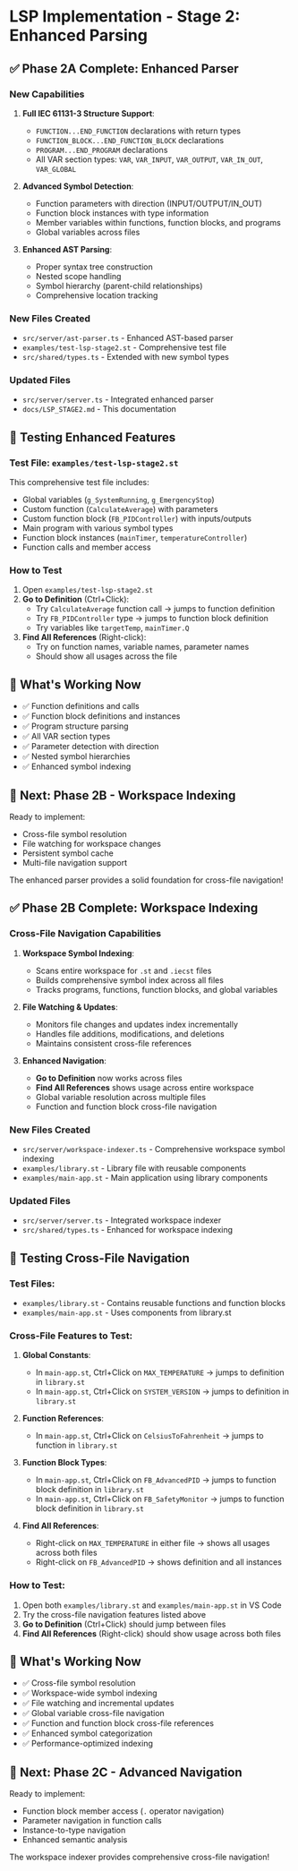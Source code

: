 # LSP Implementation - Stage 2: Enhanced Parsing

## ✅ **Phase 2A Complete: Enhanced Parser**

### **New Capabilities**
1. **Full IEC 61131-3 Structure Support**:
   - `FUNCTION...END_FUNCTION` declarations with return types
   - `FUNCTION_BLOCK...END_FUNCTION_BLOCK` declarations  
   - `PROGRAM...END_PROGRAM` declarations
   - All VAR section types: `VAR`, `VAR_INPUT`, `VAR_OUTPUT`, `VAR_IN_OUT`, `VAR_GLOBAL`

2. **Advanced Symbol Detection**:
   - Function parameters with direction (INPUT/OUTPUT/IN_OUT)
   - Function block instances with type information
   - Member variables within functions, function blocks, and programs
   - Global variables across files

3. **Enhanced AST Parsing**:
   - Proper syntax tree construction
   - Nested scope handling
   - Symbol hierarchy (parent-child relationships)
   - Comprehensive location tracking

### **New Files Created**
- `src/server/ast-parser.ts` - Enhanced AST-based parser
- `examples/test-lsp-stage2.st` - Comprehensive test file
- `src/shared/types.ts` - Extended with new symbol types

### **Updated Files**
- `src/server/server.ts` - Integrated enhanced parser
- `docs/LSP_STAGE2.md` - This documentation

## 🧪 **Testing Enhanced Features**

### **Test File**: `examples/test-lsp-stage2.st`
This comprehensive test file includes:
- Global variables (`g_SystemRunning`, `g_EmergencyStop`)
- Custom function (`CalculateAverage`) with parameters
- Custom function block (`FB_PIDController`) with inputs/outputs
- Main program with various symbol types
- Function block instances (`mainTimer`, `temperatureController`)
- Function calls and member access

### **How to Test**
1. Open `examples/test-lsp-stage2.st`
2. **Go to Definition** (Ctrl+Click):
   - Try `CalculateAverage` function call → jumps to function definition
   - Try `FB_PIDController` type → jumps to function block definition
   - Try variables like `targetTemp`, `mainTimer.Q`
3. **Find All References** (Right-click):
   - Try on function names, variable names, parameter names
   - Should show all usages across the file

## 🎯 **What's Working Now**
- ✅ Function definitions and calls
- ✅ Function block definitions and instances  
- ✅ Program structure parsing
- ✅ All VAR section types
- ✅ Parameter detection with direction
- ✅ Nested symbol hierarchies
- ✅ Enhanced symbol indexing

## 🚀 **Next: Phase 2B - Workspace Indexing**
Ready to implement:
- Cross-file symbol resolution
- File watching for workspace changes
- Persistent symbol cache
- Multi-file navigation support

The enhanced parser provides a solid foundation for cross-file navigation!

## ✅ **Phase 2B Complete: Workspace Indexing**

### **Cross-File Navigation Capabilities**
1. **Workspace Symbol Indexing**:
   - Scans entire workspace for `.st` and `.iecst` files
   - Builds comprehensive symbol index across all files
   - Tracks programs, functions, function blocks, and global variables

2. **File Watching & Updates**:
   - Monitors file changes and updates index incrementally
   - Handles file additions, modifications, and deletions
   - Maintains consistent cross-file references

3. **Enhanced Navigation**:
   - **Go to Definition** now works across files
   - **Find All References** shows usage across entire workspace
   - Global variable resolution across multiple files
   - Function and function block cross-file navigation

### **New Files Created**
- `src/server/workspace-indexer.ts` - Comprehensive workspace symbol indexing
- `examples/library.st` - Library file with reusable components
- `examples/main-app.st` - Main application using library components

### **Updated Files**
- `src/server/server.ts` - Integrated workspace indexer
- `src/shared/types.ts` - Enhanced for workspace indexing

## 🧪 **Testing Cross-File Navigation**

### **Test Files**: 
- `examples/library.st` - Contains reusable functions and function blocks
- `examples/main-app.st` - Uses components from library.st

### **Cross-File Features to Test**:
1. **Global Constants**: 
   - In `main-app.st`, Ctrl+Click on `MAX_TEMPERATURE` → jumps to definition in `library.st`
   - In `main-app.st`, Ctrl+Click on `SYSTEM_VERSION` → jumps to definition in `library.st`

2. **Function References**:
   - In `main-app.st`, Ctrl+Click on `CelsiusToFahrenheit` → jumps to function in `library.st`

3. **Function Block Types**:
   - In `main-app.st`, Ctrl+Click on `FB_AdvancedPID` → jumps to function block definition in `library.st`
   - In `main-app.st`, Ctrl+Click on `FB_SafetyMonitor` → jumps to function block definition in `library.st`

4. **Find All References**:
   - Right-click on `MAX_TEMPERATURE` in either file → shows all usages across both files
   - Right-click on `FB_AdvancedPID` → shows definition and all instances

### **How to Test**:
1. Open both `examples/library.st` and `examples/main-app.st` in VS Code
2. Try the cross-file navigation features listed above
3. **Go to Definition** (Ctrl+Click) should jump between files
4. **Find All References** (Right-click) should show usage across both files

## 🎯 **What's Working Now**
- ✅ Cross-file symbol resolution
- ✅ Workspace-wide symbol indexing  
- ✅ File watching and incremental updates
- ✅ Global variable cross-file navigation
- ✅ Function and function block cross-file references
- ✅ Enhanced symbol categorization
- ✅ Performance-optimized indexing

## 🚀 **Next: Phase 2C - Advanced Navigation**
Ready to implement:
- Function block member access (`.` operator navigation)
- Parameter navigation in function calls
- Instance-to-type navigation
- Enhanced semantic analysis

The workspace indexer provides comprehensive cross-file navigation!
